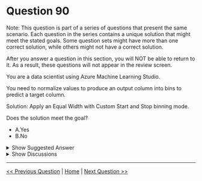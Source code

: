 # Question 90

Note: This question is part of a series of questions that present the same scenario. Each question in the series contains a unique solution that might meet the stated goals. Some question sets might have more than one correct solution, while others might not have a correct solution.

After you answer a question in this section, you will NOT be able to return to it. As a result, these questions will not appear in the review screen.

You are a data scientist using Azure Machine Learning Studio.

You need to normalize values to produce an output column into bins to predict a target column.

Solution: Apply an Equal Width with Custom Start and Stop binning mode.

Does the solution meet the goal?

* A.Yes
* B.No

<details>
  <summary>Show Suggested Answer</summary>

  <strong>B</strong><br>

</details>

<details>
  <summary>Show Discussions</summary>

<blockquote><p><strong>dija123</strong> <code>(Mon 12 Dec 2022 17:48)</code> - <em>Upvotes: 8</em></p><p>I believe Quantile normalization is the correct answer</p></blockquote>
<blockquote><p><strong>SnowCheetah</strong> <code>(Sat 25 Jun 2022 08:00)</code> - <em>Upvotes: 6</em></p><p>&quot;Equal Width with Custom Start and Stop binning mode&quot;
only do binning but with goal it&#x27;s require normalized as well as binning problem. Thus that&#x27;s incorrect

@Askme101 provide possible answer using MDL is correct one  https://docs.microsoft.com/en-us/azure/machine-learning/studio-module-reference/group-data-into-bins</p></blockquote>
<blockquote><p><strong>Hisayuki</strong> <code>(Mon 04 Nov 2024 01:02)</code> - <em>Upvotes: 2</em></p><p>Should use Quantiles. The quantile method assigns values to bins based on percentile ranks, because you need to normalize, while Equal Width puts the data into each bin at the same interval between starting and ending values.</p></blockquote>
<blockquote><p><strong>Edriv</strong> <code>(Mon 08 Jan 2024 11:22)</code> - <em>Upvotes: 1</em></p><p>Option A</p></blockquote>
<blockquote><p><strong>JTWang</strong> <code>(Thu 30 Mar 2023 07:32)</code> - <em>Upvotes: 1</em></p><p>Group Data into Bins
https://docs.microsoft.com/en-us/azure/machine-learning/component-reference/group-data-into-bins</p></blockquote>
<blockquote><p><strong>Aleem</strong> <code>(Fri 06 May 2022 05:53)</code> - <em>Upvotes: 5</em></p><p>Entropy MDL may be the best answer, but the question is whether this solution meets the goal stated. The solution stated may not be optimal but does bin the values.</p></blockquote>
<blockquote><p><strong>chaudha4</strong> <code>(Thu 05 May 2022 14:20)</code> - <em>Upvotes: 6</em></p><p>Entropy MDL is not available in designer. The answer applies only to studio(classic). If asked in Designer context, I think the answer is actually Yes.</p></blockquote>
<blockquote><p><strong>Askme101</strong> <code>(Sun 26 Dec 2021 13:21)</code> - <em>Upvotes: 3</em></p><p>Entropy MDL is the correct answer see below https://docs.microsoft.com/en-us/azure/machine-learning/studio-module-reference/group-data-into-bins</p></blockquote>
<blockquote><p><strong>concernedCitizen</strong> <code>(Tue 13 Jul 2021 16:13)</code> - <em>Upvotes: 3</em></p><p>&#x27;A&#x27; is correct per the link:
&quot;Equal Width with Custom Start and Stop: This method is like the Equal Width option, but you can specify both lower and upper bin boundaries.&quot;</p></blockquote>
<blockquote><p><strong>Rickii</strong> <code>(Fri 16 Jul 2021 14:28)</code> - <em>Upvotes: 5</em></p><p>Correct answer is B. Bcoz u have target column.</p></blockquote>
<blockquote><p><strong>juandante</strong> <code>(Mon 17 May 2021 10:00)</code> - <em>Upvotes: 2</em></p><p>Answer B</p></blockquote>
<blockquote><p><strong>methodidacte</strong> <code>(Wed 20 Jan 2021 07:44)</code> - <em>Upvotes: 1</em></p><p>&quot;Studio&quot; is now called &quot;Designer&quot;</p></blockquote>

</details>

---

[<< Previous Question](question_89.md) | [Home](/index.md) | [Next Question >>](question_91.md)
